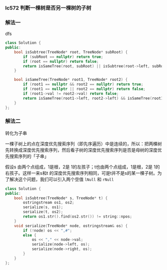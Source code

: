 ### lc572 判断一棵树是否另一棵树的子树

### 解法一

dfs

```cpp
class Solution {
public:
    bool isSubtree(TreeNode* root, TreeNode* subRoot) {
        if (subRoot == nullptr) return true;
        if (root == nullptr) return false;
        return isSameTree(root, subRoot) || isSubtree(root->left, subRoot) || isSubtree(root->right, subRoot);
    }

    bool isSameTree(TreeNode* root1, TreeNode* root2) {
        if (root1 == nullptr && root2 == nullptr) return true;
        if (root1 == nullptr || root2 == nullptr) return false;
        if (root1->val != root2->val) return false;
        return isSameTree(root1->left, root2->left) && isSameTree(root1->right, root2->right);
    }
};
```

### 解法二

转化为子串

一棵子树上的点在深度优先搜索序列（即先序遍历）中是连续的，所以：把两棵树先转换成深度优先搜索序列，然后看子树的深度优先搜索序列是否是母树的深度优先搜索序列的「子串」

假设s 由两个点组成，1是根，2是 1的左孩子；t也由两个点组成，1是根，2是 1的右孩子。这样一来s和t 的深度优先搜索序列相同，可是t并不是s的某一棵子树。为了解决这个问题，我们可以引入两个空值 `lNull` 和 `rNull`

```cpp
class Solution {
public:
    bool isSubtree(TreeNode* s, TreeNode* t) {
        ostringstream os1, os2;
        serialize(s, os1);
        serialize(t, os2);
        return os1.str().find(os2.str()) != string::npos;
    }
    void serialize(TreeNode* node, ostringstream& os) {
        if (!node) os << ",#";
        else {
            os << "," << node->val;
            serialize(node->left, os);
            serialize(node->right, os);
        }
    }
};
```

